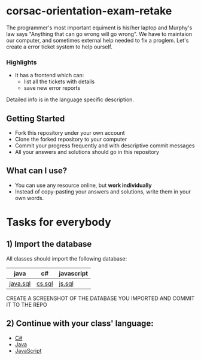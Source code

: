 # corsac-orientation-exam-retake

The programmer's most important equiment is his/her laptop and Murphy's law says "Anything that can go wrong will go wrong".
We have to maintaion our computer, and sometimes external help needed to fix a proglem.
Let's create a error ticket system to help ourself.

### Highlights
 - It has a frontend which can:
     - list all the tickets with details
     - save new error reports

Detailed info is in the language specific description.

## Getting Started
 - Fork this repository under your own account
 - Clone the forked repository to your computer
 - Commit your progress frequently and with descriptive commit messages
 - All your answers and solutions should go in this repository

## What can I use?
- You can use any resource online, but **work individually**
- Instead of copy-pasting your answers and solutions, write them in your own words.

# Tasks for everybody

## 1) Import the database

All classes should import the following database:

| java | c# | javascript |
|-----|-----|-----|
|[java.sql](assets/java.sql)|[cs.sql](assets/cs.sql)|[js.sql](assets/js.sql)|

CREATE A SCREENSHOT OF THE DATABASE YOU IMPORTED AND COMMIT IT TO THE REPO

## 2) Continue with your class' language:

 - [C#](cs.md)
 - [Java](cs.md)
 - [JavaScript](javascript.md)